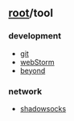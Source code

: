 ## [root](../README.md)/tool
### development
* [git](./development/git.md)
* [webStorm](./development/webStorm.md)
* [beyond](./development/beyond.md)

### network
* [shadowsocks](./network/shadowsocks.md)
